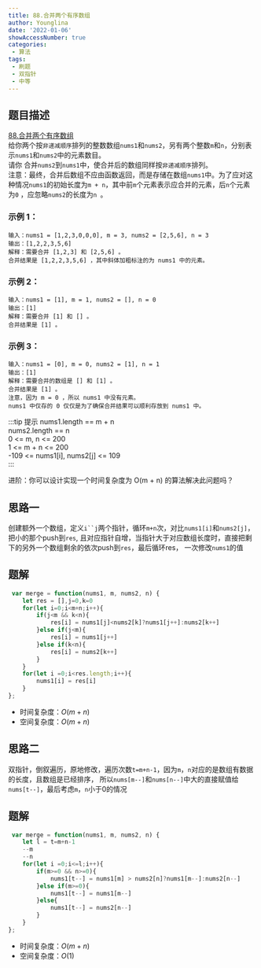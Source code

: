```yaml
---
title: 88.合并两个有序数组
author: Younglina
date: '2022-01-06'
showAccessNumber: true
categories:
 - 算法
tags:
 - 刷题
 - 双指针
 - 中等
---
```

## 题目描述
[88.合并两个有序数组](https://leetcode-cn.com/problems/merge-sorted-array/)  
给你两个按`非递减顺序`排列的整数数组`nums1`和`nums2`，另有两个整数`m`和`n`，分别表示`nums1`和`nums2`中的元素数目。  
请你 合并`nums2`到`nums1`中，使合并后的数组同样按`非递减顺序`排列。  
注意：最终，合并后数组不应由函数返回，而是存储在数组`nums1`中。为了应对这种情况`nums1`的初始长度为`m + n`，其中前`m`个元素表示应合并的元素，后`n`个元素为`0` ，应忽略`nums2`的长度为`n `。

### 示例 1：
```
输入：nums1 = [1,2,3,0,0,0], m = 3, nums2 = [2,5,6], n = 3
输出：[1,2,2,3,5,6]
解释：需要合并 [1,2,3] 和 [2,5,6] 。
合并结果是 [1,2,2,3,5,6] ，其中斜体加粗标注的为 nums1 中的元素。
```

### 示例 2：
```
输入：nums1 = [1], m = 1, nums2 = [], n = 0
输出：[1]
解释：需要合并 [1] 和 [] 。
合并结果是 [1] 。
```

### 示例 3：
```
输入：nums1 = [0], m = 0, nums2 = [1], n = 1
输出：[1]
解释：需要合并的数组是 [] 和 [1] 。
合并结果是 [1] 。
注意，因为 m = 0 ，所以 nums1 中没有元素。
nums1 中仅存的 0 仅仅是为了确保合并结果可以顺利存放到 nums1 中。
```

:::tip 提示
nums1.length == m + n  
nums2.length == n  
0 <= m, n <= 200  
1 <= m + n <= 200  
-109 <= nums1[i], nums2[j] <= 109  
:::

进阶：你可以设计实现一个时间复杂度为 O(m + n) 的算法解决此问题吗？

## 思路一
创建额外一个数组，定义`i``j`两个指针，循环`m+n`次，对比`nums1[i]`和`nums2[j]`，把小的那个push到`res`,
且对应指针自增，当指针大于对应数组长度时，直接把剩下的另外一个数组剩余的依次push到`res`，最后循环res，
一次修改`nums1`的值

## 题解
```javascript
 var merge = function(nums1, m, nums2, n) {
    let res = [],j=0,k=0
    for(let i=0;i<m+n;i++){
        if(j<m && k<n){
            res[i] = nums1[j]<nums2[k]?nums1[j++]:nums2[k++]
        }else if(j<m){
            res[i] = nums1[j++]
        }else if(k<n){
            res[i] = nums2[k++]
        }
    }
    for(let i =0;i<res.length;i++){
        nums1[i] = res[i]
    }
};
```
* 时间复杂度：$O(m + n)$
* 空间复杂度：$O(m + n)$

## 思路二
双指针，倒叙遍历，原地修改，遍历次数`t=m+n-1`，因为`m`，`n`对应的是数组有数据的长度，且数组是已经排序，
所以`nums[m--]`和`nums[n--]`中大的直接赋值给`nums[t--]`，最后考虑`m`，`n`小于0的情况

## 题解
```javascript
 var merge = function(nums1, m, nums2, n) {
    let l = t=m+n-1
    --m
    --n
    for(let i =0;i<=l;i++){
        if(m>=0 && n>=0){
            nums1[t--] = nums1[m] > nums2[n]?nums1[m--]:nums2[n--]
        }else if(m>=0){
            nums1[t--] = nums1[m--]
        }else{
            nums1[t--] = nums2[n--]
        }
    }
};
```
* 时间复杂度：$O(m + n)$
* 空间复杂度：$O(1)$